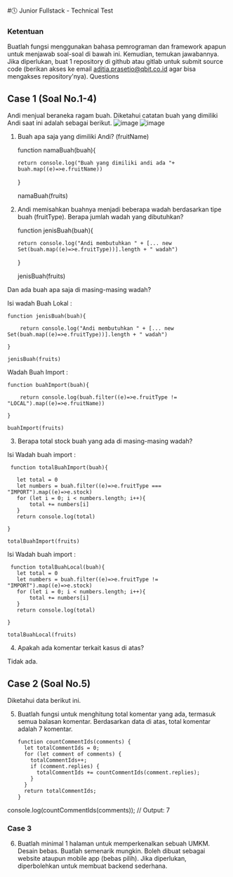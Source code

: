 #🕔 Junior Fullstack - Technical Test
### Ketentuan
  Buatlah fungsi menggunakan bahasa pemrograman dan framework apapun untuk menjawab soal-soal di bawah ini. Kemudian, temukan jawabannya.
  Jika diperlukan, buat 1 repository di github atau gitlab untuk submit source code (berikan akses ke email aditia.prasetio@qbit.co.id agar bisa mengakses repository'nya).
Questions

## Case 1 (Soal No.1-4)
Andi menjual beraneka ragam buah. Diketahui catatan buah yang dimiliki Andi saat ini adalah sebagai berikut.
 ![image](https://user-images.githubusercontent.com/80618060/229696702-2548ce46-c862-425f-add1-3abcf8610443.png)
![image](https://user-images.githubusercontent.com/80618060/229696722-4b4f4ffe-3b67-46a8-9a0e-38ab929f5662.png)

 
1.	Buah apa saja yang dimiliki Andi? (fruitName)

     function namaBuah(buah){
     
        return console.log("Buah yang dimiliki andi ada "+ buah.map((e)=>e.fruitName))
        
    }

    namaBuah(fruits)

2.	Andi memisahkan buahnya menjadi beberapa wadah berdasarkan tipe buah (fruitType). Berapa jumlah wadah yang dibutuhkan?  

     function jenisBuah(buah){
     
        return console.log("Andi membutuhkan " + [... new Set(buah.map((e)=>e.fruitType))].length + " wadah")
        
    }

    jenisBuah(fruits)

Dan ada buah apa saja di masing-masing wadah?

Isi wadah Buah Lokal : 

    function jenisBuah(buah){
    
        return console.log("Andi membutuhkan " + [... new Set(buah.map((e)=>e.fruitType))].length + " wadah")
        
    }

    jenisBuah(fruits)

 
Wadah Buah Import : 

    function buahImport(buah){
    
        return console.log(buah.filter((e)=>e.fruitType != "LOCAL").map((e)=>e.fruitName))
        
    }

    buahImport(fruits)
 
 
3.	Berapa total stock buah yang ada di masing-masing wadah?

 Isi Wadah buah import : 

     function totalBuahImport(buah){
     
       let total = 0
       let numbers = buah.filter((e)=>e.fruitType === "IMPORT").map((e)=>e.stock)
       for (let i = 0; i < numbers.length; i++){
           total += numbers[i]
       }
       return console.log(total)

    }

    totalBuahImport(fruits)
   
  Isi Wadah buah import : 

     function totalBuahLocal(buah){
       let total = 0
       let numbers = buah.filter((e)=>e.fruitType != "IMPORT").map((e)=>e.stock)
       for (let i = 0; i < numbers.length; i++){
           total += numbers[i]
       }
       return console.log(total)

    }

    totalBuahLocal(fruits) 
  
 
4.	Apakah ada komentar terkait kasus di atas? 

Tidak ada.


## Case 2 (Soal No.5)
Diketahui data berikut ini. 
 
5.	Buatlah fungsi untuk menghitung total komentar yang ada, termasuk semua balasan komentar. Berdasarkan data di atas, total komentar adalah 7 komentar.

        function countCommentIds(comments) {
          let totalCommentIds = 0;
          for (let comment of comments) {
            totalCommentIds++;
            if (comment.replies) {
              totalCommentIds += countCommentIds(comment.replies);
            }
          }
          return totalCommentIds;
        }

console.log(countCommentIds(comments)); // Output: 7

### Case 3 
6.	Buatlah minimal 1 halaman untuk memperkenalkan sebuah UMKM. Desain bebas. 
Buatlah semenarik mungkin. Boleh dibuat sebagai website ataupun mobile app 
(bebas pilih). Jika diperlukan, diperbolehkan untuk membuat backend sederhana.
 
